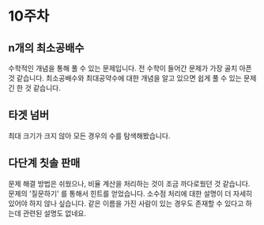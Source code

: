 # 10주차

## n개의 최소공배수
수학적인 개념을 통해 풀 수 있는 문제입니다. 전 수학이 들어간 문제가 가장 골치 아픈 것 같습니다. 최소공배수와 최대공약수에 대한 개념을 알고 있으면 쉽게 풀 수 있는 문제긴 한 것 같습니다.

## 타겟 넘버
최대 크기가 크지 않아 모든 경우의 수를 탐색해봤습니다.

## 다단계 칫솔 판매
문제 해결 방법은 쉬웠으나, 비율 계산을 처리하는 것이 조금 까다로웠던 것 같습니다. 문제의 '질문하기' 를 통해서 힌트를 얻었습니다. 소수점 처리에 대한 설명이 더 자세히 있어야 하지 않나 싶습니다. 같은 이름을 가진 사람이 있는 경우도 존재할 수 있다고 하는데 관련된 설명도 없네요.
